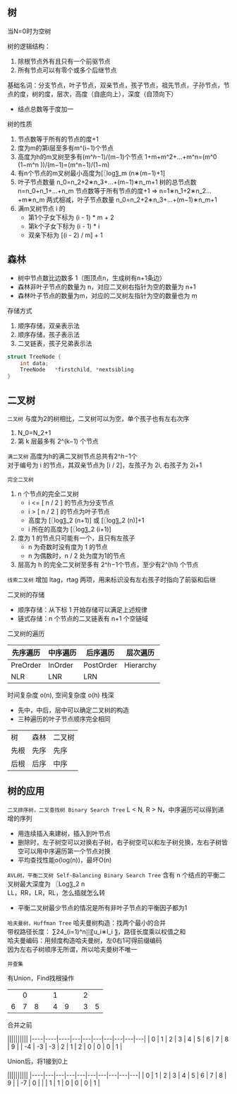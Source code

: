 ## 树

当N=0时为空树

树的逻辑结构：
1. 除根节点外有且只有一个前驱节点
2. 所有节点可以有零个或多个后继节点

基础名词：分支节点，叶子节点，双亲节点，孩子节点，祖先节点，子孙节点，节点的度，树的度，层次，高度（自底向上），深度（自顶向下）
- 结点总数等于度加一


树的性质

1. 节点数等于所有的节点的度+1
2. 度为m的第i层至多有m^(i−1)个节点
3. 高度为h的m叉树至多有(m^ℎ−1)/(m−1)个节点
	1+m+m^2+…+m^n=(m^0 (1−m^n ))/(m−1)=(m^n−1)/(1−m)
4. 有n个节点的m叉树最小高度为[〖log〗_m (n∗(m−1)+1]
5. 叶子节点数量 n_0=n_2+2∗n_3+…+(m−1)∗n_m+1
	树的总节点数 n=n_0+n_1+…+n_m
	节点数等于所有节点的度+1 => n=1∗n_1+2∗n_2…+m∗n_m
	两式相减，叶子节点数量 n_0=n_2+2∗n_3+…+(m−1)∗n_m+1
6. 满m叉树节点 i 的
	- 第1个子女下标为 (i - 1) * m + 2
	- 第k个子女下标为 (i - 1) * i 
	- 双亲下标为 [(i - 2) / m] + 1

## 森林


- 树中节点数比边数多 1（图顶点n，生成树有n+1条边）
- 森林非叶子节点的数量为 n，对应二叉树右指针为空的数量为 n+1
- 森林叶子节点的数量为m，对应的二叉树左指针为空的数量也为 m
	
	
存储方式
1. 顺序存储，双亲表示法
2. 顺序存储，孩子表示法
3. 二叉链表，孩子兄弟表示法

```c++
struct TreeNode {
	int data;
	TreeNode   *firstchild, *nextsibling
}
```

## 二叉树

`二叉树`
与度为2的树相比，二叉树可以为空，单个孩子也有左右次序  
1. N_0=N_2+1
2. 第 k 层最多有 2^(k−1) 个节点

`满二叉树`
高度为h的满二叉树节点总共有2^ℎ−1个  
对于编号为 i 的节点，其双亲节点为 [i / 2]，左孩子为 2i, 右孩子为 2i+1  

`完全二叉树`
1. n 个节点的完全二叉树
	-  i <= [ n / 2 ] 的节点为分支节点
	-  i > [ n / 2 ] 的节点为叶子节点
	- 高度为 [〖log〗_2 (n+1)]  或 [〖log〗_2 (n)]+1
	- i 所在的高度为 [〖log〗_2 (i+1)]  
2. 度为 1 的节点只可能有一个，且只有左孩子
	- n 为奇数时没有度为 1 的节点
	- n 为偶数时，n / 2 处为度为1的节点
3. 层高为 h 的完全二叉树至多有 2^ℎ−1个节点，至少有2^(h1) 个节点


`线索二叉树`
增加 ltag，rtag 两项，用来标识没有左右孩子时指向了前驱和后继  


二叉树的存储
- 顺序存储：从下标 1 开始存储可以满足上述规律  
- 链式存储：n 个节点的二叉链表有 n+1 个空链域  

二叉树的遍历

| 先序遍历     |  中序遍历   | 后序遍历      | 层次遍历      |
|----------|---------|-----------|-----------|
| PreOrder | InOrder | PostOrder | Hierarchy |
| NLR      | LNR     | LRN       |


时间复杂度 o(n), 空间复杂度 o(h) 栈深
- 先中，中后，层中可以确定二叉树的构造
- 三种遍历的叶子节点顺序完全相同

||||
|----|----|-----|
| 树  | 森林 | 二叉树 |
| 先根 | 先序 | 先序  |
| 后根 | 后序 | 中序  |

## 树的应用

`二叉排序树，二叉查找树 Binary Search Tree`
L < N, R > N，中序遍历可以得到递增的序列   
- 用连续插入来建树，插入到叶节点
- 删除时，左子树空可以对换右子树，右子树空可以和左子树兑换，左右子树皆空可以用中序遍历第一个节点对换
- 平均查找性能o(log(n))，最坏O(n)
	 
`AVL树，平衡二叉树 Self-Balancing Binary Search Tree`
含有 n 个结点的平衡二叉树最大深度为 〖Log〗_2 n  
LL，RR，LR，RL，怎么插就怎么转  

- 平衡二叉树最少节点的情况是所有非叶子节点的平衡因子都为1

`哈夫曼树，Huffman Tree`
哈夫曼树构造：找两个最小的合并  
带权路径长度： ∑24_(i=1)^n▒〖u_i∗l_i 〗，路径长度乘以权值之和  
哈夫曼编码：用频度构造哈夫曼树，左0右1可得前缀编码  
因为左右子树顺序无所谓，所以哈夫曼树不唯一  

`并查集`

有Union，Find找根操作

||||||||||
|---|---|---|--|---|---|--|---|---|
|  | 0 |   |  | 1 |   |  | 2 |   |
| 6 | 7 | 8 |  | 4 | 9 |  | 3 | 5 |

合并之前

||||||||||
|----|----|----|---|---|---|---|---|---|---|
| 0  | 1  | 2  | 3 | 4 | 5 | 6 | 7 | 8 | 9 |
| -4 | -3 | -3 | 2 | 1 | 2 | 0 | 0 | 0 | 1 |

Union后，将1接到0上

||||||||||
|----|---|---|---|---|---|---|---|---|---|
| 0  | 1 | 2 | 3 | 4 | 5 | 6 | 7 | 8 | 9 |
| -7 | 0 |   |   | 1 | 1 | 0 | 0 | 0 | 1 |